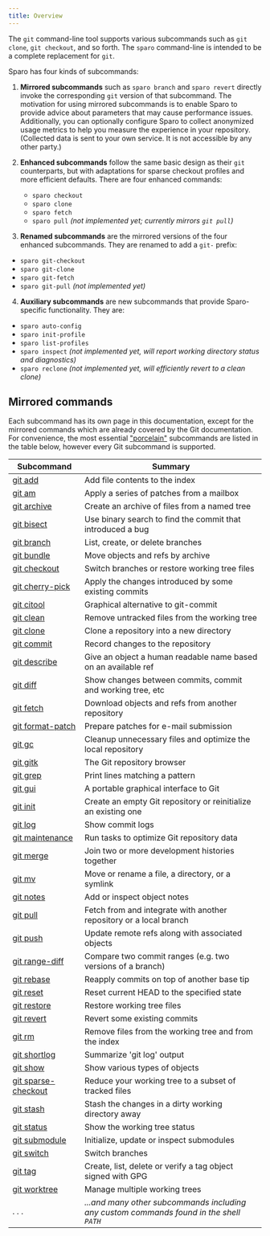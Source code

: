 ```yaml
---
title: Overview
---
```


The `git` command-line tool supports various subcommands such as `git clone`, `git checkout`, and so forth.  The `sparo` command-line is intended to be a complete replacement for `git`.

Sparo has four kinds of subcommands:

1. **Mirrored subcommands** such as `sparo branch` and `sparo revert` directly invoke the corresponding `git` version of that subcommand.  The motivation for using mirrored subcommands is to enable Sparo to provide advice about parameters that may cause performance issues.  Additionally, you can optionally configure Sparo to collect anonymized usage metrics to help you measure the experience in your repository.  (Collected data is sent to your own service. It is not accessible by any other party.)

2. **Enhanced subcommands** follow the same basic design as their `git` counterparts, but with adaptations for sparse checkout profiles and more efficient defaults.  There are four enhanced commands:
   - `sparo checkout`
   - `sparo clone`
   - `sparo fetch`
   - `sparo pull` _(not implemented yet; currently mirrors `git pull`)_

3. **Renamed subcommands** are the mirrored versions of the four enhanced subcommands. They are renamed to add a `git-` prefix:
  - `sparo git-checkout`
  - `sparo git-clone`
  - `sparo git-fetch`
  - `sparo git-pull` _(not implemented yet)_

4. **Auxiliary subcommands** are new subcommands that provide Sparo-specific functionality.  They are:
  - `sparo auto-config`
  - `sparo init-profile`
  - `sparo list-profiles`
  - `sparo inspect` _(not implemented yet, will report working directory status and diagnostics)_
  - `sparo reclone` _(not implemented yet, will efficiently revert to a clean clone)_

## Mirrored commands

Each subcommand has its own page in this documentation, except for the mirrored commands which are already covered by the Git documentation.  For convenience, the most essential ["porcelain"](https://git-scm.com/book/en/v2/Git-Internals-Plumbing-and-Porcelain) subcommands are listed in the table below, however every Git subcommand is supported.

| Subcommand | Summary |
| --- | --- |
| [git add](https://git-scm.com/docs/git-add) | Add file contents to the index |
| [git am](https://git-scm.com/docs/git-am) | Apply a series of patches from a mailbox |
| [git archive](https://git-scm.com/docs/git-archive) | Create an archive of files from a named tree |
| [git bisect](https://git-scm.com/docs/git-bisect) | Use binary search to find the commit that introduced a bug |
| [git branch](https://git-scm.com/docs/git-branch) | List, create, or delete branches |
| [git bundle](https://git-scm.com/docs/git-bundle) | Move objects and refs by archive |
| [git checkout](https://git-scm.com/docs/git-checkout) | Switch branches or restore working tree files |
| [git cherry-pick](https://git-scm.com/docs/git-cherry-pick) | Apply the changes introduced by some existing commits |
| [git citool](https://git-scm.com/docs/git-citool) | Graphical alternative to git-commit |
| [git clean](https://git-scm.com/docs/git-clean) | Remove untracked files from the working tree |
| [git clone](https://git-scm.com/docs/git-clone) | Clone a repository into a new directory |
| [git commit](https://git-scm.com/docs/git-commit) | Record changes to the repository |
| [git describe](https://git-scm.com/docs/git-describe) | Give an object a human readable name based on an available ref |
| [git diff](https://git-scm.com/docs/git-diff) | Show changes between commits, commit and working tree, etc |
| [git fetch](https://git-scm.com/docs/git-fetch) | Download objects and refs from another repository |
| [git format-patch](https://git-scm.com/docs/git-format-patch) | Prepare patches for e-mail submission |
| [git gc](https://git-scm.com/docs/git-gc) | Cleanup unnecessary files and optimize the local repository |
| [git gitk](https://git-scm.com/docs/git-gitk) | The Git repository browser |
| [git grep](https://git-scm.com/docs/git-grep) | Print lines matching a pattern |
| [git gui](https://git-scm.com/docs/git-gui) | A portable graphical interface to Git |
| [git init](https://git-scm.com/docs/git-init) | Create an empty Git repository or reinitialize an existing one |
| [git log](https://git-scm.com/docs/git-log) | Show commit logs |
| [git maintenance](https://git-scm.com/docs/git-maintenance) | Run tasks to optimize Git repository data |
| [git merge](https://git-scm.com/docs/git-merge) | Join two or more development histories together |
| [git mv](https://git-scm.com/docs/git-mv) | Move or rename a file, a directory, or a symlink |
| [git notes](https://git-scm.com/docs/git-notes) | Add or inspect object notes |
| [git pull](https://git-scm.com/docs/git-pull) | Fetch from and integrate with another repository or a local branch |
| [git push](https://git-scm.com/docs/git-push) | Update remote refs along with associated objects |
| [git range-diff](https://git-scm.com/docs/git-range-diff) | Compare two commit ranges (e.g. two versions of a branch) |
| [git rebase](https://git-scm.com/docs/git-rebase) | Reapply commits on top of another base tip |
| [git reset](https://git-scm.com/docs/git-reset) | Reset current HEAD to the specified state |
| [git restore](https://git-scm.com/docs/git-restore) | Restore working tree files |
| [git revert](https://git-scm.com/docs/git-revert) | Revert some existing commits |
| [git rm](https://git-scm.com/docs/git-rm) | Remove files from the working tree and from the index |
| [git shortlog](https://git-scm.com/docs/git-shortlog) | Summarize 'git log' output |
| [git show](https://git-scm.com/docs/git-show) | Show various types of objects |
| [git sparse-checkout](https://git-scm.com/docs/git-sparse-checkout) | Reduce your working tree to a subset of tracked files |
| [git stash](https://git-scm.com/docs/git-stash) | Stash the changes in a dirty working directory away |
| [git status](https://git-scm.com/docs/git-status) | Show the working tree status |
| [git submodule](https://git-scm.com/docs/git-submodule) | Initialize, update or inspect submodules |
| [git switch](https://git-scm.com/docs/git-switch) | Switch branches |
| [git tag](https://git-scm.com/docs/git-tag) | Create, list, delete or verify a tag object signed with GPG |
| [git worktree](https://git-scm.com/docs/git-worktree) | Manage multiple working trees |
| . . . | _...and many other subcommands including any custom commands found in the shell `PATH`_ |

